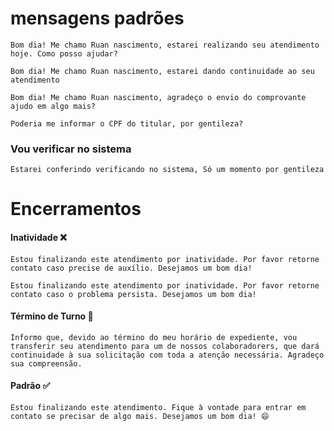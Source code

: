 # mensagens padrões 

```text
Bom dia! Me chamo Ruan nascimento, estarei realizando seu atendimento hoje. Como posso ajudar?
```
```text
Bom dia! Me chamo Ruan nascimento, estarei dando continuidade ao seu atendimento
```
```text
Bom dia! Me chamo Ruan nascimento, agradeço o envio do comprovante ajudo em algo mais? 
```
```text
Poderia me informar o CPF do titular, por gentileza?
```

### Vou verificar no sistema
```text
Estarei conferindo verificando no sistema, Só um momento por gentileza 
```
# Encerramentos
#### Inatividade ❌
```text
Estou finalizando este atendimento por inatividade. Por favor retorne contato caso precise de auxílio. Desejamos um bom dia!
```
```text
Estou finalizando este atendimento por inatividade. Por favor retorne contato caso o problema persista. Desejamos um bom dia!
```
#### Término de Turno 🔄️
```text
Informo que, devido ao término do meu horário de expediente, vou transferir seu atendimento para um de nossos colaboradorers, que dará continuidade à sua solicitação com toda a atenção necessária. Agradeço sua compreensão.
```
#### Padrão ✅
```text
Estou finalizando este atendimento. Fique à vontade para entrar em contato se precisar de algo mais. Desejamos um bom dia! 😄
```
